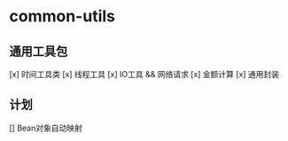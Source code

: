 # common-utils

## 通用工具包
[x] 时间工具类
[x] 线程工具
[x] IO工具 && 网络请求
[x] 金额计算
[x] 通用封装

## 计划
[] Bean对象自动映射



